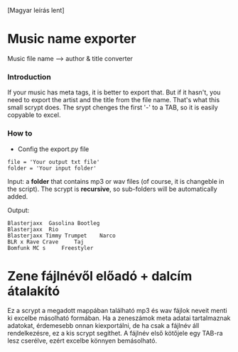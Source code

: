 [Magyar leírás lent]
# Music name exporter

Music file name --> author &amp; title converter

### Introduction

If your music has meta tags, it is better to export that. But if it hasn't, you need to export the artist and the title from the file name. That's what this small scrypt does.
The srypt chenges the first '-' to a TAB, so it is easily copyable to excel.

### How to

- Config the export.py file

```
file = 'Your output txt file'
folder = 'Your input folder'
```

Input: a **folder** that contains mp3 or wav files (of course, it is changeble in the script). The scrypt is **recursive**, so sub-folders will be automatically added.

Output:

```
Blasterjaxx	 Gasolina Bootleg
Blasterjaxx	 Rio
Blasterjaxx Timmy Trumpet	 Narco
BLR x Rave Crave	 Taj
Bomfunk MC s	 Freestyler
```


# Zene fájlnévől előadó + dalcím átalakító

Ez a scrypt a megadott mappában található mp3 és wav fájlok neveit menti ki excelbe másolható formában. Ha a zeneszámok meta adatai tartalmaznak adatokat, érdemesebb onnan kiexportálni, de ha csak a fájlnév áll rendelkezésre, ez a kis scrypt segíthet.
A fájlnév első kötőjele egy TAB-ra lesz cserélve, ezért excelbe könnyen bemásolható.
